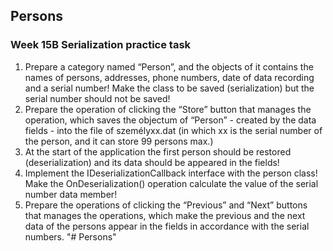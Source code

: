 ## Persons

### Week 15B Serialization practice task

1. Prepare a category named “Person”, and the objects of it contains the names of persons, addresses, phone numbers, date of data recording and a serial number! Make the class to be saved (serialization) but the serial number should not be saved!
2. Prepare the operation of clicking the “Store” button that manages the operation, which saves the objectum of “Person” - created by the data fields - into the file of személyxx.dat (in which xx is the serial number of the person, and it can store 99 persons max.)
3. At the start of the application the first person should be restored (deserialization) and its data should be appeared in the fields!
4. Implement the IDeserializationCallback interface with the person class! Make the OnDeserialization() operation calculate the value of the serial number data member!
5. Prepare the operations of clicking the “Previous” and “Next” buttons that manages the operations, which make the previous and the next data of the persons appear in the fields in accordance with the serial numbers.
"# Persons" 
